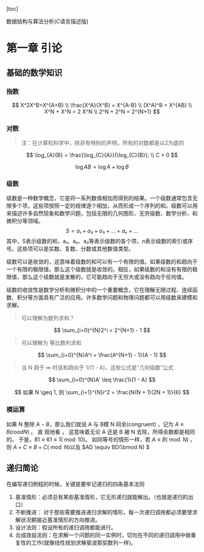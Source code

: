 [toc]

数据结构与算法分析(C语言描述版)

#  第一章 引论

## 基础的数学知识

### 指数

$$
X^2X^B=X^{A+B} \\
\frac{X^A}{X^B} = X^{A-B} \\
(X^A)^B = X^{AB} \\
X^N + X^N = 2 X^N \\
2^N + 2^N = 2^{N+1}
$$

### 对数

> 注：在计算机科学中，除非有特别的声明，所有的对数都是以2为底的

$$
\log_{A}{B} = \frac{\log_{C}{A}}{\log_{C}{B}}; \\
C > 0
$$

$$
\log{AB} = \log{A} + \log{B}
$$

### 级数

级数是一种数学概念，它是将一系列数值相加而得到的结果。一个级数通常包含无限多个项，这些项按照一定的规律逐个相加，从而形成一个序列的和。级数可以用来描述许多自然现象和数学问题，包括无限的几何图形、无穷级数、数学分析、和微积分等领域。
$$
S = a₁ + a₂ + a₃ + ... + aₙ + ...
$$
其中，S表示级数的和，a₁、a₂、a₃等表示级数的各个项，n表示级数的索引或序号。这些项可以是实数、复数、分数或其他数值类型。

级数可以是收敛的，这意味着级数的和可以有一个有限的值。如果级数的和趋向于一个有限的极限值，那么这个级数就是收敛的。相反，如果级数的和没有有限的极限值，那么这个级数就是发散的，它可能趋向于无穷大或没有趋向于任何值。

级数的收敛性是数学分析和微积分中的一个重要概念，它在理解无限过程、连续函数、积分等方面具有广泛的应用。许多数学问题和物理问题都可以用级数来建模和求解。

> 可以理解为数列求和？

$$
\sum_{i=0}^{N}2^i = 2^{N+1} - 1
$$

> 可以理解为 等比数列求和

$$
\sum_{i=0}^{N}A^i = \frac{A^{N+1} - 1}{A - 1}
$$

> 当 N 趋于 ∞ 时该和趋向于 1/(1 - A)，这些公式是“几何级数”公式

$$
\sum_{i=0}^{N}A' \leq \frac{1}{1 - A}
$$

$$
如果 N \geq 1, 则 \sum_{i=1}^{N}i^2 = \frac{N(N + 1)(2N + 1)}{6}
$$



### 模运算

如果 N 整除 $A - B$，那么我们就说 A 与 B模 N 同余(congruent) ，记为   $A \equiv B(rood N)$  。 直
观地看 ， 这意味着无论 A 还是 B 被 N 去除，所得余数都是相同的。 于是，$81\equiv 61 \equiv 1 (\bmod10)$。
如同等号的情形一样，若 $A \equiv B(\bmod N)$ ，则 $A + C \equiv B + C(\bmod N)$以及 $AD \equiv BD(\bmod N) $

## 递归简论

在编写递归例程的时候，关键是要牢记递归的四条基本法则

1. 基准情形：必须总有某些基准情形，它无形递归就能解出。（也就是递归的出口）
2. 不断推进： 对于那些需要推进递归求解的情形，每一次递归调用都必须要使求解状况朝接近基准情形的方向推进。
3. 设计法则：假设所有的递归调用都能进行。
4. 合成效益法则：在求解一个问题的同一实例时，切勿在不同的递归调用中做重复性的工作(就像线性规划求解斐波那契数列一样)。